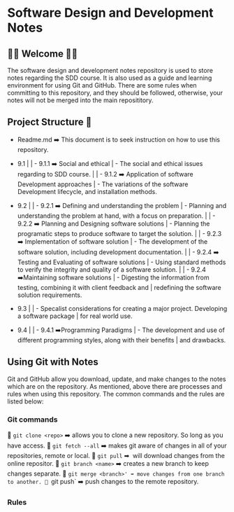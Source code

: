 # Software Design and Development Notes
## 🚀🚀  Welcome 🚀🚀

The software design and development notes repository is used to store notes regarding the SDD course.
It is also used as a guide and learning environment for using Git and GitHub.
There are some rules when committing to this repository, and they should be followed, otherwise,
your notes will not be merged into the main reposititory. 

## Project Structure 🏢
- Readme.md ➡️ This document is to seek instruction on how to use this repository.
- 9.1 |
      | - 9.1.1 ➡️ Social and ethical
      |   - The social and ethical issues regarding to SDD course.
      |
      | - 9.1.2 ➡️ Application of software Development approaches
      |   - The variations of the software Development lifecycle, and installation methods.

- 9.2 |
      | - 9.2.1 ➡️ Defining and understanding the problem
      |   - Planning and understanding the problem at hand, with a focus on preparation. 
      | 
      | - 9.2.2 ➡️ Planning and Designing software solutions
      |   - Planning the programatic steps to produce software to target the solution.
      | 
      | - 9.2.3 ➡️ Implementation of software solution
      |   - The development of the software solution, including development documentation.
      |
      | - 9.2.4 ➡️ Testing and Evaluating of software solutions
      |   - Using standard methods to verify the integrity and quality of a software solution.
      |
      | - 9.2.4 ➡️Maintaining software solutions
      |   - Digesting the information from testing, combining it with client feedback and 
      |     redefining the software solution requirements.

- 9.3 |
      | - Specalist considerations for creating a major project. Developing a software package
      |   for real world use.

- 9.4 |
      | - 9.4.1 ➡️Programming Paradigms
      |   - The development and use of different programming styles, along with their benefits
      |     and drawbacks.

## Using Git with Notes

Git and GitHub allow you download, update, and make changes to the notes which are on the 
repository. As mentioned, above there are processes and rules when using this repository. 
The common commands and the rules are listed below:

### Git commands
🔴 `git clone <repo>`   ➡️ allows you to clone a new repository. So long as you have access.
🔴 `git fetch --all`    ➡️ makes git aware of changes in all of your repositories, remote or local.
🔴 `git pull`           ➡ ️ will download changes from the online repositor.
🔴 `git branch <name>`  ➡️ creates a new branch to keep changes separate.
🔴 `git merge <branch>' ➡️ move changes from one branch to another.
🔴 `git push`           ➡️ push changes to the remote repository.

### Rules

 
